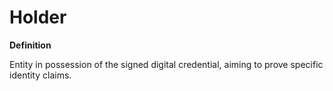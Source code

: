 # Holder

**Definition**

Entity in possession of the signed digital credential, aiming to prove specific identity claims.

